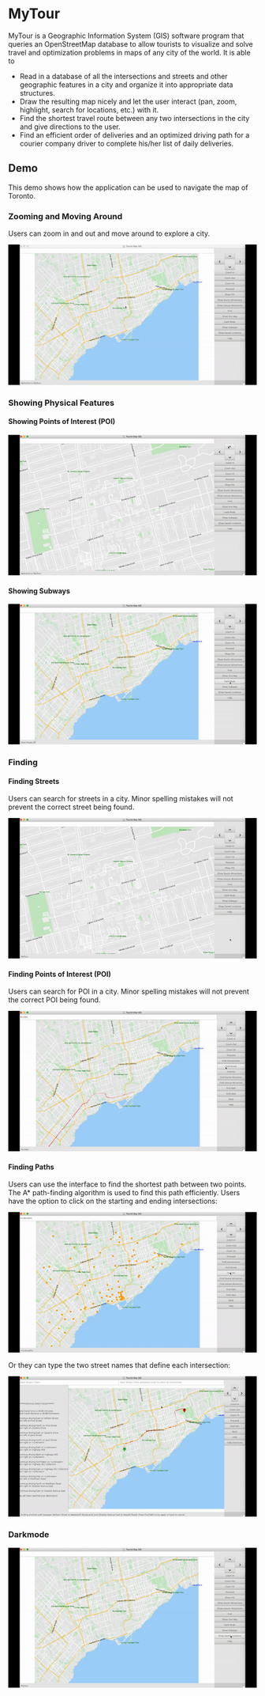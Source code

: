 # MyTour
MyTour is a Geographic Information System (GIS) software program that queries an OpenStreetMap database to allow tourists to visualize and solve travel and optimization problems in maps of any city of the world. It is able to

- Read in a database of all the intersections and streets and other geographic features in a city and organize it into appropriate data structures.
- Draw the resulting map nicely and let the user interact (pan, zoom, highlight, search for locations, etc.) with it.
- Find the shortest travel route between any two intersections in the city and give directions to the user.
- Find an efficient order of deliveries and an optimized driving path for a courier company driver to complete
his/her list of daily deliveries.

## Demo
This demo shows how the application can be used to navigate the map of Toronto.

### Zooming and Moving Around
Users can zoom in and out and move around to explore a city.

![MyTour Demo](demo/zoom_move.gif)

### Showing Physical Features
#### Showing Points of Interest (POI)

![MyTour Demo](demo/show_poi.gif)

#### Showing Subways

![MyTour Demo](demo/subway.gif)

### Finding
#### Finding Streets
Users can search for streets in a city. Minor spelling mistakes will not prevent the correct street being found.

![MyTour Demo](demo/find_street.gif)

#### Finding Points of Interest (POI)
Users can search for POI in a city. Minor spelling mistakes will not prevent the correct POI being found.

![MyTour Demo](demo/find_poi.gif)

#### Finding Paths
Users can use the interface to find the shortest path between two points. The A* path-finding algorithm is used to find this path efficiently. Users have the option to click on the starting and ending intersections:

![MyTour Demo](demo/find_path_click.gif)

Or they can type the two street names that define each intersection:

![MyTour Demo](demo/find_path_type.gif)

### Darkmode

![MyTour Demo](demo/darkmode.gif)





